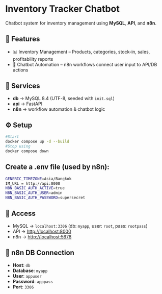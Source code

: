 # Inventory Tracker Chatbot

Chatbot system for inventory management using **MySQL**, **API**, and **n8n**.

## 🚀 Features

- 📊 Inventory Management – Products, categories, stock-in, sales, profitability reports
- 🤖 Chatbot Automation – n8n workflows connect user input to API/DB actions

## 🚀 Services
- **db** → MySQL 8.4 (UTF-8, seeded with `init.sql`)  
- **api** → FastAPI  
- **n8n** → workflow automation & chatbot logic  

## ⚙️ Setup
```bash
#Start
docker compose up -d --build
#Stop using
docker compose down
```

## Create a .env file (used by n8n):
```bash
GENERIC_TIMEZONE=Asia/Bangkok
IM_URL = http://api:8000
N8N_BASIC_AUTH_ACTIVE=true
N8N_BASIC_AUTH_USER=admin
N8N_BASIC_AUTH_PASSWORD=supersecret
```

## 🔌 Access
- MySQL → `localhost:3306` (db: `myapp`, user: `root`, pass: `rootpass`)  
- API → [http://localhost:8000](http://localhost:8000)  
- n8n → [http://localhost:5678](http://localhost:5678)  

## 🔧 n8n DB Connection
- **Host**: `db`  
- **Database**: `myapp`  
- **User**: `appuser`  
- **Password**: `apppass`  
- **Port**: `3306`  
